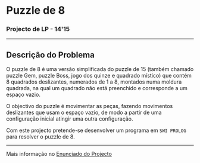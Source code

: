# Puzzle de 8
### Projecto de LP - 14'15

---

## Descrição do Problema

O puzzle de 8 é uma versão simplificada do puzzle de 15 (também chamado puzzle 
Gem, puzzle Boss, jogo dos quinze e quadrado místico) que contém 8 quadrados 
deslizantes, numerados de 1 a 8, montados numa moldura quadrada, na qual um 
quadrado não está preenchido e corresponde a um espaço vazio.

O objectivo do puzzle é movimentar as peças, fazendo movimentos deslizantes 
que usam o espaço vazio, de modo a partir de uma configuração inicial atingir 
uma outra configuração.

Com este projecto pretende-se desenvolver um programa em `SWI PROLOG` para 
resolver o puzzle de 8.

---

Mais informação no [Enunciado do Projecto][1]

[1]: Enunciado_LP.pdf "Projecto de LP - 2014'15"
